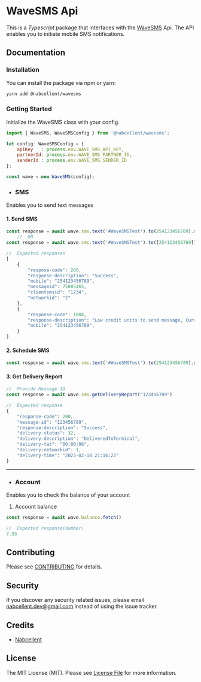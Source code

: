# WaveSMS Api

This is a <i>Typescript</i> package that interfaces with the [WaveSMS](https://wavesms.com/) Api.
The API enables you to initiate mobile SMS notifications.

## Documentation

### Installation

You can install the package via npm or yarn:
```bash
yarn add @nabcellent/wavesms
```
### Getting Started
Initialize the WaveSMS class with your config.
```js
import { WaveSMS, WaveSMSConfig } from '@nabcellent/wavesms';

let config: WaveSMSConfig = {
    apiKey   : process.env.WAVE_SMS_API_KEY,
    partnerId: process.env.WAVE_SMS_PARTNER_ID,
    senderId : process.env.WAVE_SMS_SENDER_ID
};

const wave = new WaveSMS(config);
```

- ### SMS
Enables you to send text messages

#### 1. Send SMS
```js
const response = await wave.sms.text('#WaveSMSTest').to(254123456789).send()
    //  OR
const response = await wave.sms.text('#WaveSMSTest').to([254123456789]).send()

//  Expected responses
[
    {
        "respose-code": 200,
        "response-description": "Success",
        "mobile": "254123456789",
        "messageid": 75085465,
        "clientsmsid": "1234",
        "networkid": "2"
    },
    {
        "response-code": 1004,
        "response-description": "Low credit units to send message, Current balance 0.00, Required 1",
        "mobile": "254123456789",
    }
]
```

#### 2. Schedule SMS
```js
const response = await wave.sms.text('#WaveSMSTest').to(254123456789).send(new Date('2023-12-20'))
```

#### 3. Get Delivery Report
```js
//  Provide Message ID
const response = await wave.sms.getDeliveryReport("123456789")

//  Expected response
{
    "response-code": 200,
    "message-id": "123456789",
    "response-description": "Success",
    "delivery-status": 32,
    "delivery-description": "DeliveredToTerminal",
    "delivery-tat": "00:00:06",
    "delivery-networkid": 1,
    "delivery-time": "2023-02-18 21:16:22"
}
```

---

- ### Account
Enables you to check the balance of your account

1. Account balance
```js
const response = await wave.balance.fetch()

//  Expected response(number)
7.33
```
## Contributing

Please see [CONTRIBUTING](CONTRIBUTING.md) for details.

## Security

If you discover any security related issues, please email [nabcellent.dev@gmail.com](mailto:nabcellent.dev@gmail.com) instead of using the issue tracker.

## Credits

- [Nabcellent](https://github.com/Nabcellent)

[comment]: <> (- [All Contributors]&#40;../../contributors&#41;)

## License

The MIT License (MIT). Please see [License File](LICENSE.md) for more information.
